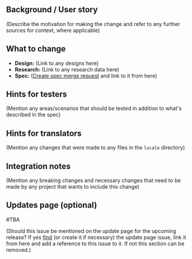 ## Background / User story

(Describe the motivation for making the change and refer to any further sources for context, where applicable)

## What to change

- **Design:** (Link to any designs here)
- **Research:** (Link to any research data here)
- **Spec:** ([Create spec merge request](https://gitlab.com/eyeo/specs/spec/merge_requests/new) and link to it from here)

## Hints for testers
(Mention any areas/scenarios that should be tested in addition to what's described in the spec)

## Hints for translators
(Mention any changes that were made to any files in the `locale` directory)

## Integration notes
(Mention any breaking changes and necessary changes that need to be made by any project that wants to include this change)

## Updates page (optional)

#TBA

(Should this issue be mentioned on the update page for the upcoming release? If yes [find](https://gitlab.com/eyeo/adblockplus/abpui/adblockplusui/issues?scope=all&utf8=%E2%9C%93&state=opened&search=%22update+page+for%22) (or create it if necessary) the update page issue, link it from here and add a reference to this issue to it. If not this section can be removed.)
